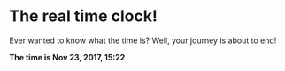 # The real time clock!

Ever wanted to know what the time is? Well, your journey is about to end!

**The time is Nov 23, 2017, 15:22**